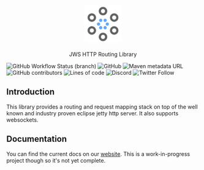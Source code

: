 <p align="center"><img src="https://raw.githubusercontent.com/JavaWebStack/docs/master/docs/assets/img/icon.svg" width="100">
<br><br>
JWS HTTP Routing Library
</p>

![GitHub Workflow Status (branch)](https://img.shields.io/github/workflow/status/JavaWebStack/HTTP-Server/Maven%20Deploy/master)
![GitHub](https://img.shields.io/github/license/JavaWebStack/HTTP-Server)
![Maven metadata URL](https://img.shields.io/maven-metadata/v?metadataUrl=https%3A%2F%2Frepo.javawebstack.org%2Forg%2Fjavawebstack%2FHTTP-Server%2Fmaven-metadata.xml)
![GitHub contributors](https://img.shields.io/github/contributors/JavaWebStack/HTTP-Server)
![Lines of code](https://img.shields.io/tokei/lines/github/JavaWebStack/HTTP-Server)
![Discord](https://img.shields.io/discord/815612319378833408?color=%237289DA&label=discord)
![Twitter Follow](https://img.shields.io/twitter/follow/JavaWebStack?style=social)

## Introduction

This library provides a routing and request mapping stack on top of the well known and industry proven eclipse jetty
http server. It also supports websockets.

## Documentation

You can find the current docs on our [website](https://docs.javawebstack.org/framework/httpserver). This is a
work-in-progress project though so it's not yet complete.
